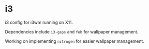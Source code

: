 # i3

i3 config for i3wm running on X11.

Dependencies include `i3-gaps` and `feh` for wallpaper management. 

Working on implementing `nitrogen` for easier wallpaper management.

